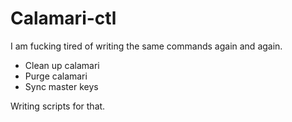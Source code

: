# Calamari-ctl

I am fucking tired of writing the same commands again and again.

- Clean up calamari
- Purge calamari
- Sync master keys

Writing scripts for that.

